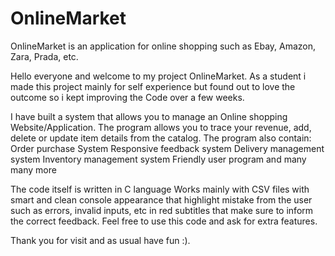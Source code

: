 # OnlineMarket
OnlineMarket is an application for online shopping such as Ebay, Amazon, Zara, Prada, etc.

Hello everyone and welcome to my project OnlineMarket.
As a student i made this project mainly for self experience
but found out to love the outcome so i kept improving the
Code over a few weeks.

I have built a system that allows you to manage an Online shopping Website/Application.
The program allows you to trace your revenue, add, delete or update item details from the catalog.
The program also contain:
Order purchase System
Responsive feedback system
Delivery management system
Inventory management system
Friendly user program
and many many more

The code itself is written in C language
Works mainly with CSV files
with smart and clean console appearance that highlight
mistake from the user such as errors, invalid inputs, etc
in red subtitles that make sure to inform the correct feedback.
Feel free to use this code and ask for extra features.

Thank you for visit and as usual have fun :).
